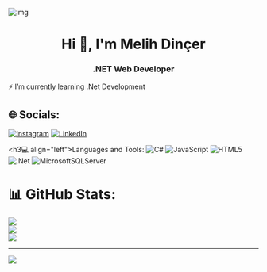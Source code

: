 ![img](https://user-images.githubusercontent.com/63905637/145709095-4f7e73cb-e52e-44fa-99a5-58a96ac4ff0c.gif)
<h1 align="center">Hi 👋, I'm Melih Dinçer</h1>
<h3 align="center">.NET Web Developer</h3>

<p>⚡ I’m currently learning .Net Development </p>


## 🌐 Socials:
[![Instagram](https://img.shields.io/badge/Instagram-%23E4405F.svg?logo=Instagram&logoColor=white)](https://instagram.com/melihdncrr_) [![LinkedIn](https://img.shields.io/badge/LinkedIn-%230077B5.svg?logo=linkedin&logoColor=white)](https://linkedin.com/in/melih-dincer) 

<h3💻  align="left">Languages and Tools:</h3>
![C#](https://img.shields.io/badge/c%23-%23239120.svg?style=for-the-badge&logo=c-sharp&logoColor=white) ![JavaScript](https://img.shields.io/badge/javascript-%23323330.svg?style=for-the-badge&logo=javascript&logoColor=%23F7DF1E) ![HTML5](https://img.shields.io/badge/html5-%23E34F26.svg?style=for-the-badge&logo=html5&logoColor=white) ![.Net](https://img.shields.io/badge/.NET-5C2D91?style=for-the-badge&logo=.net&logoColor=white) ![MicrosoftSQLServer](https://img.shields.io/badge/Microsoft%20SQL%20Sever-CC2927?style=for-the-badge&logo=microsoft%20sql%20server&logoColor=white)
# 📊 GitHub Stats:
![](https://github-readme-stats.vercel.app/api?username=melihdincer&theme=dark&hide_border=false&include_all_commits=false&count_private=false)<br/>
![](https://github-readme-streak-stats.herokuapp.com/?user=melihdincer&theme=dark&hide_border=false)<br/>
![](https://github-readme-stats.vercel.app/api/top-langs/?username=melihdincer&theme=dark&hide_border=false&include_all_commits=false&count_private=false&layout=compact)

---
[![](https://visitcount.itsvg.in/api?id=melihdincer&icon=5&color=1)](https://visitcount.itsvg.in)

<!-- Proudly created with GPRM ( https://gprm.itsvg.in ) -->

